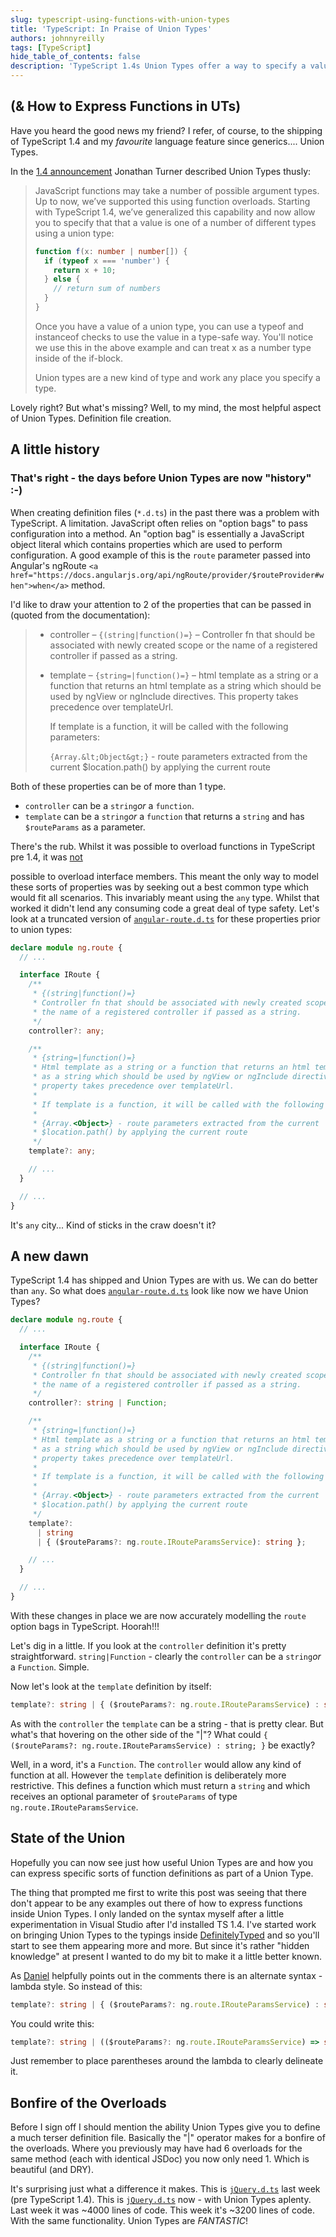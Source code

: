 ```yaml
---
slug: typescript-using-functions-with-union-types
title: 'TypeScript: In Praise of Union Types'
authors: johnnyreilly
tags: [TypeScript]
hide_table_of_contents: false
description: 'TypeScript 1.4s Union Types offer a way to specify a value that is of one of many different types and results in a much terser definition file.'
---
```


## (& How to Express Functions in UTs)

Have you heard the good news my friend? I refer, of course, to the shipping of TypeScript 1.4 and my _favourite_ language feature since generics.... Union Types.

<!--truncate-->

In the [1\.4 announcement](https://blogs.msdn.com/b/typescript/archive/2015/01/16/announcing-typescript-1-4.aspx) Jonathan Turner described Union Types thusly:

> JavaScript functions may take a number of possible argument types. Up to now, we’ve supported this using function overloads. Starting with TypeScript 1.4, we’ve generalized this capability and now allow you to specify that that a value is one of a number of different types using a union type:
>
> ```ts
> function f(x: number | number[]) {
>   if (typeof x === 'number') {
>     return x + 10;
>   } else {
>     // return sum of numbers
>   }
> }
> ```
>
> Once you have a value of a union type, you can use a typeof and instanceof checks to use the value in a type-safe way. You'll notice we use this in the above example and can treat x as a number type inside of the if-block.
>
> Union types are a new kind of type and work any place you specify a type.

Lovely right? But what's missing? Well, to my mind, the most helpful aspect of Union Types. Definition file creation.

## A little history

### That's right - the days before Union Types are now "history" :-)

When creating definition files (`*.d.ts`) in the past there was a problem with TypeScript. A limitation. JavaScript often relies on "option bags" to pass configuration into a method. An "option bag" is essentially a JavaScript object literal which contains properties which are used to perform configuration. A good example of this is the `route` parameter passed into Angular's ngRoute `<a href="https://docs.angularjs.org/api/ngRoute/provider/$routeProvider#when">when</a>` method.

I'd like to draw your attention to 2 of the properties that can be passed in (quoted from the documentation):

> - controller – `{(string|function()=}` – Controller fn that should be associated with newly created scope or the name of a registered controller if passed as a string.
> - template – `{string=|function()=}` – html template as a string or a function that returns an html template as a string which should be used by ngView or ngInclude directives. This property takes precedence over templateUrl.
>
>   If template is a function, it will be called with the following parameters:
>
>   `{Array.&lt;Object&gt;}` \- route parameters extracted from the current $location.path() by applying the current route

Both of these properties can be of more than 1 type.

- `controller` can be a `string`_or_ a `function`.
- `template` can be a `string`_or_ a `function` that returns a `string` and has `$routeParams` as a parameter.

There's the rub. Whilst it was possible to overload functions in TypeScript pre 1.4, it was <u>not</u>

possible to overload interface members. This meant the only way to model these sorts of properties was by seeking out a best common type which would fit all scenarios. This invariably meant using the `any` type. Whilst that worked it didn't lend any consuming code a great deal of type safety. Let's look at a truncated version of [`angular-route.d.ts`](https://github.com/borisyankov/DefinitelyTyped/blob/c71628e0765eb8e240d8eabd2225f64ea2e2fdb8/angularjs/angular-route.d.ts) for these properties prior to union types:

```ts
declare module ng.route {
  // ...

  interface IRoute {
    /**
     * {(string|function()=}
     * Controller fn that should be associated with newly created scope or
     * the name of a registered controller if passed as a string.
     */
    controller?: any;

    /**
     * {string=|function()=}
     * Html template as a string or a function that returns an html template
     * as a string which should be used by ngView or ngInclude directives. This
     * property takes precedence over templateUrl.
     *
     * If template is a function, it will be called with the following parameters:
     *
     * {Array.<Object>} - route parameters extracted from the current
     * $location.path() by applying the current route
     */
    template?: any;

    // ...
  }

  // ...
}
```

It's `any` city... Kind of sticks in the craw doesn't it?

## A new dawn

TypeScript 1.4 has shipped and Union Types are with us. We can do better than `any`. So what does [`angular-route.d.ts`](https://github.com/borisyankov/DefinitelyTyped/blob/30ce45e0e706322f34608ab6fa5de141bba59c90/angularjs/angular-route.d.ts) look like now we have Union Types?

```ts
declare module ng.route {
  // ...

  interface IRoute {
    /**
     * {(string|function()=}
     * Controller fn that should be associated with newly created scope or
     * the name of a registered controller if passed as a string.
     */
    controller?: string | Function;

    /**
     * {string=|function()=}
     * Html template as a string or a function that returns an html template
     * as a string which should be used by ngView or ngInclude directives. This
     * property takes precedence over templateUrl.
     *
     * If template is a function, it will be called with the following parameters:
     *
     * {Array.<Object>} - route parameters extracted from the current
     * $location.path() by applying the current route
     */
    template?:
      | string
      | { ($routeParams?: ng.route.IRouteParamsService): string };

    // ...
  }

  // ...
}
```

With these changes in place we are now accurately modelling the `route` option bags in TypeScript. Hoorah!!!

Let's dig in a little. If you look at the `controller` definition it's pretty straightforward. `string|Function` \- clearly the `controller` can be a `string`_or_ a `Function`. Simple.

Now let's look at the `template` definition by itself:

```ts
template?: string | { ($routeParams?: ng.route.IRouteParamsService) : string; }
```

As with the `controller` the `template` can be a string - that is pretty clear. But what's that hovering on the other side of the "\|"? What could `{ ($routeParams?: ng.route.IRouteParamsService) : string; }` be exactly?

Well, in a word, it's a `Function`. The `controller` would allow any kind of function at all. However the `template` definition is deliberately more restrictive. This defines a function which must return a `string` and which receives an optional parameter of `$routeParams` of type `ng.route.IRouteParamsService`.

## State of the Union

Hopefully you can now see just how useful Union Types are and how you can express specific sorts of function definitions as part of a Union Type.

The thing that prompted me first to write this post was seeing that there don't appear to be any examples out there of how to express functions inside Union Types. I only landed on the syntax myself after a little experimentation in Visual Studio after I'd installed TS 1.4. I've started work on bringing Union Types to the typings inside [DefinitelyTyped](https://github.com/borisyankov/DefinitelyTyped) and so you'll start to see them appearing more and more. But since it's rather "hidden knowledge" at present I wanted to do my bit to make it a little better known.

As [Daniel](https://twitter.com/Rickenhacker) helpfully points out in the comments there is an alternate syntax - lambda style. So instead of this:

```ts
template?: string | { ($routeParams?: ng.route.IRouteParamsService) : string; }
```

You could write this:

```ts
template?: string | (($routeParams?: ng.route.IRouteParamsService) => string);
```

Just remember to place parentheses around the lambda to clearly delineate it.

## Bonfire of the Overloads

Before I sign off I should mention the ability Union Types give you to define a much terser definition file. Basically the "\|" operator makes for a bonfire of the overloads. Where you previously may have had 6 overloads for the same method (each with identical JSDoc) you now only need 1. Which is beautiful (and DRY).

It's surprising just what a difference it makes. This is [`jQuery.d.ts`](https://github.com/borisyankov/DefinitelyTyped/blob/9bd7fe69d98337db56144c3da131d413f5b7e895/jquery/jquery.d.ts) last week (pre TypeScript 1.4). This is [`jQuery.d.ts`](https://github.com/borisyankov/DefinitelyTyped/blob/9f64372a065541fe2b8f6c5c5cd9b55a1d631f19/jquery/jquery.d.ts) now - with Union Types aplenty. Last week it was \~4000 lines of code. This week it's \~3200 lines of code. With the same functionality. Union Types are _FANTASTIC_!
